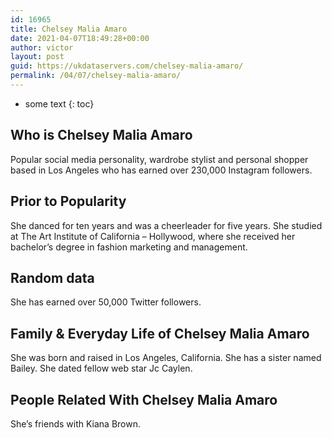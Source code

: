 ```yaml
---
id: 16965
title: Chelsey Malia Amaro
date: 2021-04-07T18:49:28+00:00
author: victor
layout: post
guid: https://ukdataservers.com/chelsey-malia-amaro/
permalink: /04/07/chelsey-malia-amaro/
---
```


* some text
{: toc}


## Who is Chelsey Malia Amaro



Popular social media personality, wardrobe stylist and personal shopper based in Los Angeles who has earned over 230,000 Instagram followers.

                
                
                
## Prior to Popularity



She danced for ten years and was a cheerleader for five years. She studied at The Art Institute of California &#8211; Hollywood, where she received her bachelor&#8217;s degree in fashion marketing and management. 

                
                
                
## Random data



She has earned over 50,000 Twitter followers.

                
                
                
## Family & Everyday Life of Chelsey Malia Amaro



She was born and raised in Los Angeles, California. She has a sister named Bailey. She dated fellow web star Jc Caylen.

                
                
                
## People Related With Chelsey Malia Amaro



She&#8217;s friends with Kiana Brown.

                
              
            
          
          
          